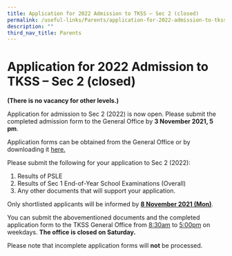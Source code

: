 ```yaml
---
title: Application for 2022 Admission to TKSS – Sec 2 (closed)
permalink: /useful-links/Parents/application-for-2022-admission-to-tkss-sec-2/
description: ""
third_nav_title: Parents
---
```

# Application for 2022 Admission to TKSS – Sec 2 (closed)

**(There is no vacancy for other levels.)**

Application for admission to Sec 2 (2022) is now open. Please submit the completed admission form to the General Office by **3 November 2021, 5 pm**.

Application forms can be obtained from the General Office or by downloading it [here.](https://tanjongkatongsec.moe.edu.sg/wp-content/uploads/2021/10/Application-Form-for-Admission-to-Sec-2-in-2022.pdf) 

Please submit the following for your application to Sec 2 (2022):

1.  Results of PSLE
2.  Results of Sec 1 End-of-Year School Examinations (Overall)
3.  Any other documents that will support your application.

Only shortlisted applicants will be informed by <b><u>8 November 2021 (Mon)</u></b>. 

You can submit the abovementioned documents and the completed application form to the TKSS General Office from <u>8:30am</u> to <u>5:00pm</u> on weekdays. **The office is closed on Saturday.**

Please note that incomplete application forms will **not** be processed.